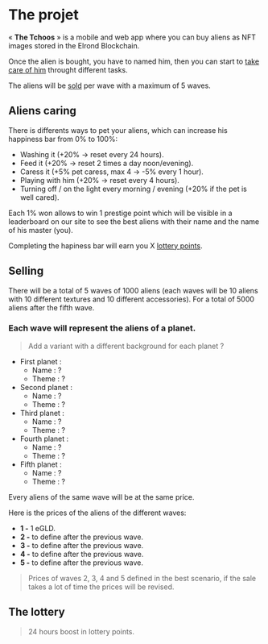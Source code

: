 # The projet  
« **The Tchoos** » is a mobile and web app where you can buy aliens as NFT images stored in the Elrond Blockchain.  


Once the alien is bought, you have to named him, then you can start to [take care of him](#Aliens-caring) throught different tasks.

The aliens will be [sold](#Selling) per wave with a maximum of 5 waves.


## Aliens caring
There is differents ways to pet your aliens, which can increase his happiness bar from 0% to 100%:
- Washing it (+20% -> reset every 24 hours).
- Feed it (+20% -> reset 2 times a day noon/evening).
- Caress it (+5% pet caress, max 4 -> -5% every 1 hour).
- Playing with him (+20% -> reset every 4 hours).
- Turning off / on the light every morning / evening (+20% if the pet is well cared).

Each 1% won allows to win 1 prestige point which will be visible in a leaderboard on our site to see the best aliens with their name and the name of his master (you).

Completing the hapiness bar will earn you X [lottery points](#The-lottery).

## Selling
There will be a total of 5 waves of 1000 aliens (each waves will be 10 aliens with 10 different textures and 10 different accessories). For a total of 5000 aliens after the fifth wave.

### Each wave will represent the aliens of a planet. 
> Add a variant with a different background for each planet ?
- First planet : 
    - Name : ?
    - Theme : ?
- Second planet :
    - Name : ?
    - Theme : ?
- Third planet : 
    - Name : ?
    - Theme : ?
- Fourth planet :
    - Name : ?
    - Theme : ?
- Fifth planet : 
    - Name : ?
    - Theme : ?

Every aliens of the same wave will be at the same price.

Here is the prices of the aliens of the different waves:
- **1 -** 1 eGLD.
- **2 -** to define after the previous wave.
- **3 -** to define after the previous wave.
- **4 -** to define after the previous wave.
- **5 -** to define after the previous wave.
> Prices of waves 2, 3, 4 and 5 defined in the best scenario, if the sale takes a lot of time the prices will be revised.


## The lottery
> 24 hours boost in lottery points.